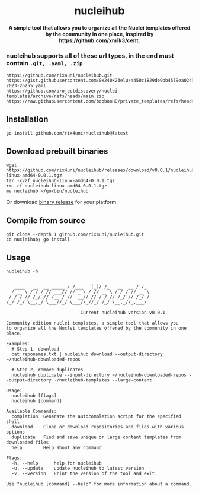 <h1 align="center">
  nucleihub
  <br>
</h1>
<h4 align="center">A simple tool that allows you to organize all the Nuclei templates offered by the community in one place, Inspired by https://github.com/xm1k3/cent.</h4>

### nucleihub supports all of these url types, in the end must contain `.git, .yaml, .zip`
```
https://github.com/rix4uni/nucleihub.git
https://gist.githubusercontent.com/0x240x23elu/a450c1829de9bb4559ea0243bcc70714/raw/edcb9e91b6c1b1fa842b14e391c20bb1e2ef4c81/CVE-2023-26255.yaml
https://github.com/projectdiscovery/nuclei-templates/archive/refs/heads/main.zip
https://raw.githubusercontent.com/boobooHQ/private_templates/refs/heads/main/springboot_heapdump.yaml
```

## Installation
```
go install github.com/rix4uni/nucleihub@latest
```

## Download prebuilt binaries
```
wget https://github.com/rix4uni/nucleihub/releases/download/v0.0.1/nucleihub-linux-amd64-0.0.1.tgz
tar -xvzf nucleihub-linux-amd64-0.0.1.tgz
rm -rf nucleihub-linux-amd64-0.0.1.tgz
mv nucleihub ~/go/bin/nucleihub
```
Or download [binary release](https://github.com/rix4uni/nucleihub/releases) for your platform.

## Compile from source
```
git clone --depth 1 github.com/rix4uni/nucleihub.git
cd nucleihub; go install
```

## Usage
```console
nucleihub -h

                        __       _  __            __
   ____   __  __ _____ / /___   (_)/ /_   __  __ / /_
  / __ \ / / / // ___// // _ \ / // __ \ / / / // __ \
 / / / // /_/ // /__ / //  __// // / / // /_/ // /_/ /
/_/ /_/ \__,_/ \___//_/ \___//_//_/ /_/ \__,_//_.___/

                            Current nucleihub version v0.0.1

Community edition nuclei templates, a simple tool that allows you
to organize all the Nuclei templates offered by the community in one place.

Examples:
  # Step 1, download
  cat reponames.txt | nucleihub download --output-directory ~/nucleihub-downloaded-repos

  # Step 2, remove duplicates
  nucleihub duplicate --input-directory ~/nucleihub-downloaded-repos --output-directory ~/nucleihub-templates --large-content

Usage:
  nucleihub [flags]
  nucleihub [command]

Available Commands:
  completion  Generate the autocompletion script for the specified shell
  download    Clone or download repositories and files with various options
  duplicate   Find and save unique or large content templates from downloaded files
  help        Help about any command

Flags:
  -h, --help      help for nucleihub
  -u, --update    update nucleihub to latest version
  -v, --version   Print the version of the tool and exit.

Use "nucleihub [command] --help" for more information about a command.
```